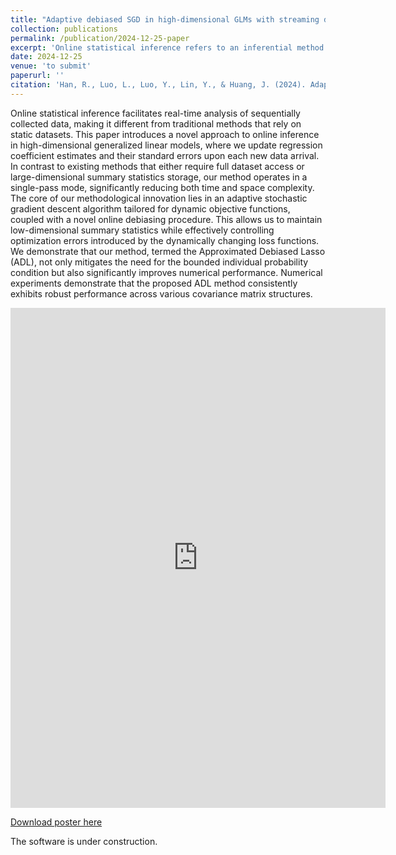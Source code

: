 ```yaml
---
title: "Adaptive debiased SGD in high-dimensional GLMs with streaming data"
collection: publications
permalink: /publication/2024-12-25-paper
excerpt: 'Online statistical inference refers to an inferential method that updates the model parameters as data is sequentially available. This approach has broad applications in network security, quantitative finance, and recommendation systems. In contrast to offline techniques where the entire dataset is used for training, online learning algorithms are anticipated to offer computational efficiency while still delivering statistical results comparable to their offline counterparts.'
date: 2024-12-25
venue: 'to submit'
paperurl: ''
citation: 'Han, R., Luo, L., Luo, Y., Lin, Y., & Huang, J. (2024). Adaptive debiased SGD in high-dimensional GLMs with streaming data. To submit.'
---
```

Online statistical inference facilitates real-time analysis of sequentially collected data, making it different from traditional methods that rely on static datasets. This paper introduces a novel approach to online inference in high-dimensional generalized linear models, where we update regression coefficient estimates and their standard errors upon each new data arrival. In contrast to existing methods that either require full dataset access or large-dimensional summary statistics storage, our method operates in a single-pass mode, significantly reducing both time and space complexity. The core of our methodological innovation lies in an adaptive stochastic gradient descent algorithm tailored for dynamic objective functions, coupled with a novel online debiasing procedure. This allows us to maintain low-dimensional summary statistics while effectively controlling optimization errors introduced by the dynamically changing loss functions. We demonstrate that our method, termed the Approximated Debiased Lasso (ADL), not only mitigates the need for the bounded individual probability condition but also significantly improves numerical performance. Numerical experiments demonstrate that the proposed ADL method consistently exhibits robust performance across various covariance matrix structures.

<embed src="https://chattelionluo.github.io/files/Online_Inference_talk.pdf" type="application/pdf" width="600px" height="800px" />

[Download poster here](http://chattelionluo.github.io/files/Highdimensional_Poster.pdf)

The software is under construction.
